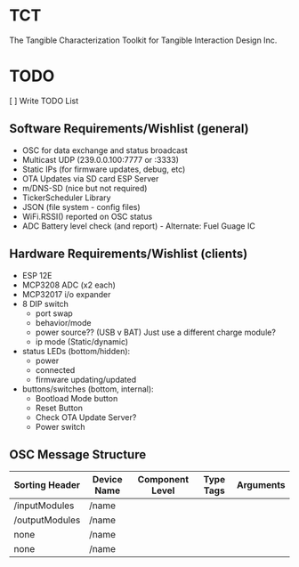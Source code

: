# TCT
The Tangible Characterization Toolkit for Tangible Interaction Design Inc. 

# TODO
[ ] Write TODO List

## Software Requirements/Wishlist (general)
* OSC for data exchange and status broadcast
* Multicast UDP (239.0.0.100:7777 or :3333)
* Static IPs (for firmware updates, debug, etc)
* OTA Updates via SD card ESP Server
* m/DNS-SD (nice but not required)
* TickerScheduler Library
* JSON (file system - config files)
* WiFi.RSSI() reported on OSC status
* ADC Battery level check (and report) - Alternate: Fuel Guage IC

## Hardware Requirements/Wishlist (clients)
* ESP 12E
* MCP3208 ADC (x2 each)
* MCP32017 i/o expander
* 8 DIP switch
  - port swap
  - behavior/mode
  - power source?? (USB v BAT) Just use a different charge module?
  - ip mode (Static/dynamic)
* status LEDs (bottom/hidden):
  - power
  - connected
  - firmware updating/updated
* buttons/switches (bottom, internal):
  - Bootload Mode button
  - Reset Button
  - Check OTA Update Server?
  - Power switch
  
## OSC Message Structure

|Sorting Header|Device Name|Component Level|Type Tags|Arguments|
|---           |---        |---|---|---|
|/inputModules |/name      |   |   |   |
|/outputModules|/name      |   |   |   |
|none          |/name      |   |   |   |
|none          |/name      |   |   |   |
